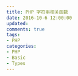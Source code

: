 ```yaml
---
title: PHP 字符串相关函数
date: 2016-10-6 12:00:00
updated:
comments: true
tags:
- PHP
categories:
- PHP
- Basic
- Types
---
```


